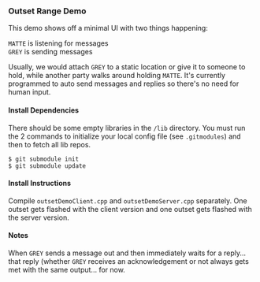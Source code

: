 ### Outset Range Demo

This demo shows off a minimal UI with two things happening:

`MATTE` is listening for messages<br>
`GREY` is sending messages

Usually, we would attach `GREY` to a static location or give it to someone to hold, while another party walks around holding `MATTE`. It's currently programmed to auto send messages and replies so there's no need for human input.

#### Install Dependencies
There should be some empty libraries in the `/lib` directory. You must run the 2 commands to initialize your local config file (see `.gitmodules`) and then to fetch all lib repos.
```
$ git submodule init
$ git submodule update
```

#### Install Instructions
Compile `outsetDemoClient.cpp` and `outsetDemoServer.cpp` separately. One outset gets flashed with the client version and one outset gets flashed with the server version.

#### Notes
When `GREY` sends a message out and then immediately waits for a reply... that reply (whether `GREY` receives an acknowledgement or not always gets met with the same output... for now.
